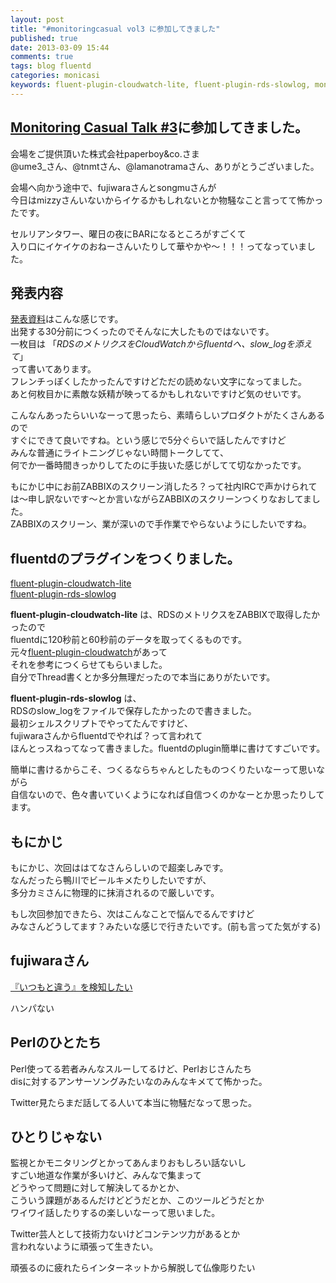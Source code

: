 ```yaml
---
layout: post
title: "#monitoringcasual vol3 に参加してきました"
published: true
date: 2013-03-09 15:44
comments: true
tags: blog fluentd
categories: monicasi
keywords: fluent-plugin-cloudwatch-lite, fluent-plugin-rds-slowlog, monitoringcasual
---
```


## [Monitoring Casual Talk #3](http://www.zusaar.com/event/521056)に参加してきました。  

会場をご提供頂いた株式会社paperboy&co.さま  
@ume3_さん、@tnmtさん、@lamanotramaさん、ありがとうございました。  
  
会場へ向かう途中で、fujiwaraさんとsongmuさんが  
今日はmizzyさんいないからイケるかもしれないとか物騒なこと言ってて怖かったです。  
  
セルリアンタワー、曜日の夜にBARになるところがすごくて  
入り口にイケイケのおねーさんいたりして華やかや〜！！！ってなっていました。  
  
## 発表内容

[発表資料](http://www.slideshare.net/KenjiNaito/monitoringcasual-vol3)はこんな感じです。  
出発する30分前につくったのでそんなに大したものではないです。  
一枚目は 「*RDSのメトリクスをCloudWatchからfluentdへ、slow_logを添えて*」  
って書いてあります。  
フレンチっぽくしたかったんですけどただの読めない文字になってました。  
あと何枚目かに素敵な妖精が映ってるかもしれないですけど気のせいです。  

こんなんあったらいいなーって思ったら、素晴らしいプロダクトがたくさんあるので  
すぐにできて良いですね。という感じで5分ぐらいで話したんですけど  
みんな普通にライトニングじゃない時間トークしてて、  
何でか一番時間きっかりしてたのに手抜いた感じがしてて切なかったです。  
  

もにかじ中にお前ZABBIXのスクリーン消したろ？って社内IRCで声かけられて  
は〜申し訳ないです〜とか言いながらZABBIXのスクリーンつくりなおしてました。  
ZABBIXのスクリーン、業が深いので手作業でやらないようにしたいですね。  
  
## fluentdのプラグインをつくりました。  

[fluent-plugin-cloudwatch-lite](https://rubygems.org/gems/fluent-plugin-cloudwatch-lite)  
[fluent-plugin-rds-slowlog](https://rubygems.org/gems/fluent-plugin-rds-slowlog)  

**fluent-plugin-cloudwatch-lite** は、RDSのメトリクスをZABBIXで取得したかったので  
fluentdに120秒前と60秒前のデータを取ってくるものです。  
元々[fluent-plugin-cloudwatch](https://github.com/yunomu/fluent-plugin-cloudwatch)があって  
それを参考につくらせてもらいました。  
自分でThread書くとか多分無理だったので本当にありがたいです。  
  
**fluent-plugin-rds-slowlog** は、  
RDSのslow_logをファイルで保存したかったので書きました。  
最初シェルスクリプトでやってたんですけど、  
fujiwaraさんからfluentdでやれば？って言われて  
ほんとっスねってなって書きました。fluentdのplugin簡単に書けてすごいです。  
  
簡単に書けるからこそ、つくるならちゃんとしたものつくりたいなーって思いながら  
自信ないので、色々書いていくようになれば自信つくのかなーとか思ったりしてます。  
  
## もにかじ

もにかじ、次回ははてなさんらしいので超楽しみです。  
なんだったら鴨川でビールキメたりしたいですが、  
多分カミさんに物理的に抹消されるので厳しいです。  
  
もし次回参加できたら、次はこんなことで悩んでるんですけど  
みなさんどうしてます？みたいな感じで行きたいです。(前も言ってた気がする)  
  
## fujiwaraさん

[『いつもと違う』を検知したい](http://dl.dropbox.com/u/224433/monitoring_casual_3/index.html#1)  
  
ハンパない

## Perlのひとたち

Perl使ってる若者みんなスルーしてるけど、Perlおじさんたち  
disに対するアンサーソングみたいなのみんなキメてて怖かった。  
  
Twitter見たらまだ話してる人いて本当に物騒だなって思った。  

## ひとりじゃない

監視とかモニタリングとかってあんまりおもしろい話ないし  
すごい地道な作業が多いけど、みんなで集まって  
どうやって問題に対して解決してるかとか、  
こういう課題があるんだけどどうだとか、このツールどうだとか  
ワイワイ話したりするの楽しいなーって思いました。  
  
Twitter芸人として技術力ないけどコンテンツ力があるとか  
言われないように頑張って生きたい。  
  
頑張るのに疲れたらインターネットから解脱して仏像彫りたい
